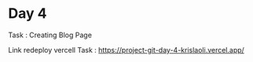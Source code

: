 # Day 4

Task : Creating Blog Page

Link redeploy vercell Task : https://project-git-day-4-krislaoli.vercel.app/
